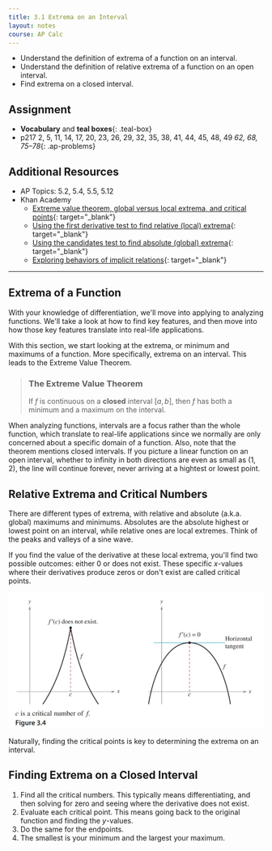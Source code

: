 ```yaml
---
title: 3.1 Extrema on an Interval
layout: notes
course: AP Calc
---
```


- Understand the definition of extrema of a function on an interval.
- Understand the definition of relative extrema of a function on an open interval.
- Find extrema on a closed interval.

## Assignment

- **Vocabulary** and **teal boxes**{: .teal-box}
- p217 2, 5, 11, 14, 17, 20, 23, 26, 29, 32, 35, 38, 41, 44, 45, 48, 49 *62, 68, 75–78*{: .ap-problems}

## Additional Resources

- AP Topics: 5.2, 5.4, 5.5, 5.12
- Khan Academy
  - [Extreme value theorem, global versus local extrema, and critical points](https://www.khanacademy.org/math/ap-calculus-ab/ab-diff-analytical-applications-new/ab-5-2/v/extreme-value-theorem){: target="_blank"}
  - [Using the first derivative test to find relative (local) extrema](https://www.khanacademy.org/math/ap-calculus-ab/ab-diff-analytical-applications-new/ab-5-4/v/relative-minima-maxima){: target="_blank"}
  - [Using the candidates test to find absolute (global) extrema](https://www.khanacademy.org/math/ap-calculus-ab/ab-diff-analytical-applications-new/ab-5-5/v/using-extreme-value-theorem){: target="_blank"}
  - [Exploring behaviors of implicit relations](https://www.khanacademy.org/math/ap-calculus-ab/ab-diff-analytical-applications-new/ab-5-12/v/implicit-curve-horizontal-tangent){: target="_blank"}

---

## Extrema of a Function

With your knowledge of differentiation, we'll move into applying to analyzing functions. We'll take a look at how to find key features, and then move into how those key features translate into real-life applications.

With this section, we start looking at the extrema, or minimum and maximums of a function. More specifically, extrema on an interval. This leads to the Extreme Value Theorem.

> ### The Extreme Value Theorem
>
> If $f$ is continuous on a **closed** interval $[a,b]$, then $f$ has both a minimum and a maximum on the interval.

When analyzing functions, intervals are a focus rather than the whole function, which translate to real-life applications since we normally are only concerned about a specific domain of a function. Also, note that the theorem mentions closed intervals. If you picture a linear function on an open interval, whether to infinity in both directions are even as small as $(1,2)$, the line will continue forever, never arriving at a hightest or lowest point.

## Relative Extrema and Critical Numbers

There are different types of extrema, with relative and absolute (a.k.a. global) maximums and minimums. Absolutes are the absolute highest or lowest point on an interval, while relative ones are local extremes. Think of the peaks and valleys of a sine wave.

If you find the value of the derivative at these local extrema, you'll find two possible outcomes: either 0 or does not exist. These specific $x$-values where their derivatives produce zeros or don't exist are called critical points.

![Critical points](./img/3.1-critical-points.png)

Naturally, finding the critical points is key to determining the extrema on an interval.

## Finding Extrema on a Closed Interval

1. Find all the critical numbers. This typically means differentiating, and then solving for zero and seeing where the derivative does not exist.
2. Evaluate each critical point. This means going back to the original function and finding the $y$-values.
3. Do the same for the endpoints.
4. The smallest is your minimum and the largest your maximum.
